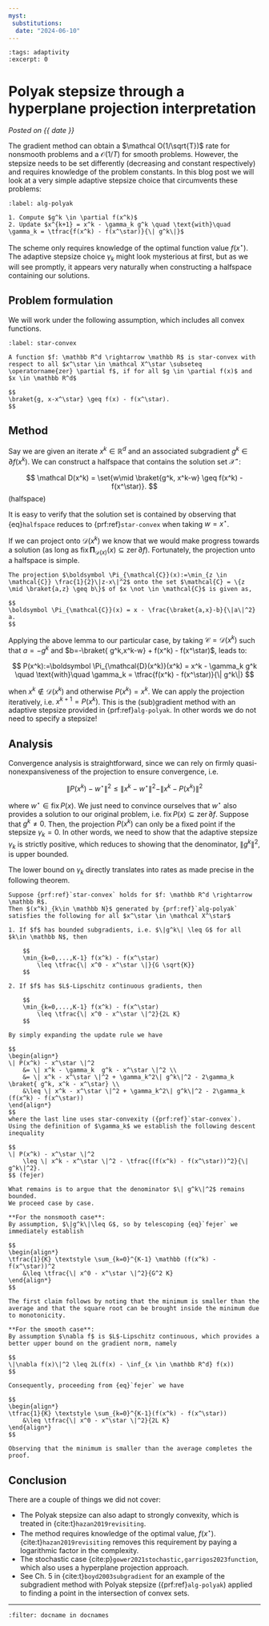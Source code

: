 ```yaml
---
myst:
 substitutions:
  date: "2024-06-10"
---
```

```{post} 2024-06-10
:tags: adaptivity
:excerpt: 0
```

# Polyak stepsize through a hyperplane projection interpretation
_Posted on {{ date }}_

The gradient method can obtain a $\mathcal O(1/\sqrt{T})$ rate for nonsmooth problems
and a $\mathcal O(1/T)$ for smooth problems.
However, the stepsize needs to be set differently (decreasing and constant respectively) and requires knowledge of the problem constants.
In this blog post we will look at a very simple adaptive stepsize choice that circumvents these problems:

```{prf:algorithm} Gradient method with Polyak stepsize
:label: alg-polyak

1. Compute $g^k \in \partial f(x^k)$
2. Update $x^{k+1} = x^k - \gamma_k g^k \quad \text{with}\quad 
\gamma_k = \tfrac{f(x^k) - f(x^\star)}{\| g^k\|}$
```

The scheme only requires knowledge of the optimal function value $f(x^\star)$.
The adaptive stepsize choice $\gamma_k$ might look mysterious at first, but as we will see promptly, it appears very naturally when constructing a halfspace containing our solutions.


## Problem formulation 

We will work under the following assumption, 
which includes all convex functions.

```{prf:definition} Star-convex
:label: star-convex

A function $f: \mathbb R^d \rightarrow \mathbb R$ is star-convex with respect to all $x^\star \in \mathcal X^\star \subseteq \operatorname{zer} \partial f$, if for all $g \in \partial f(x)$ and $x \in \mathbb R^d$

$$
\braket{g, x-x^\star} \geq f(x) - f(x^\star).
$$
```


## Method

Say we are given an iterate $x^k \in \mathbb R^d$ and an associated subgradient $g^k \in \partial f(x^k)$. 
We can construct a halfspace that contains the solution set $\mathcal X^\star$:

$$
\mathcal D(x^k) = \set{w\mid \braket{g^k, x^k-w} \geq f(x^k) - f(x^\star)}.
$$ (halfspace)

It is easy to verify that the solution set is contained by observing that {eq}`halfspace` reduces to {prf:ref}`star-convex` when taking $w=x^\star$.

If we can project onto $\mathcal D(x^k)$ we know that we would make progress towards a solution (as long as $\operatorname{fix} \boldsymbol \Pi_{\mathcal{D}(x)}(x) \subseteq \operatorname{zer} \partial f$).
Fortunately, the projection unto a halfspace is simple.

```{prf:lemma}
The projection $\boldsymbol \Pi_{\mathcal{C}}(x):=\min_{z \in \mathcal{C}} \frac{1}{2}\|z-x\|^2$ onto the set $\mathcal{C} = \{z \mid \braket{a,z} \geq b\}$ of $x \not \in \mathcal{C}$ is given as,

$$
\boldsymbol \Pi_{\mathcal{C}}(x) = x - \frac{\braket{a,x}-b}{\|a\|^2} a.
$$
```

Applying the above lemma to our particular case, by taking $\mathcal C= \mathcal D(x^k)$ such that $a=- g^k$ and $b=-\braket{ g^k,x^k-w} + f(x^k) - f(x^\star)$, leads to:

$$
P(x^k):=\boldsymbol \Pi_{\mathcal{D}(x^k)}(x^k) = x^k - \gamma_k g^k \quad \text{with}\quad 
\gamma_k = \tfrac{f(x^k) - f(x^\star)}{\| g^k\|}
$$

when $x^k \notin \mathcal D(x^k)$ and otherwise $P(x^k)=x^k$.
We can apply the projection iteratively, i.e. $x^{k+1}=P(x^k)$.
This is the (sub)gradient method with an adaptive stepsize provided in {prf:ref}`alg-polyak`. 
In other words we do not need to specify a stepsize!


## Analysis

Convergence analysis is straightforward, since we can rely on firmly quasi-nonexpansiveness of the projection to ensure convergence, i.e. 

$$
\|P(x^k) - w^\star\|^2 \leq \|x^k - w^\star\|^2 - \|x^k - P(x^k)\|^2
$$

where $w^\star\in \operatorname{fix} P(x)$.
We just need to convince ourselves that $w^\star$ also provides a solution to our original problem, i.e. $\operatorname{fix} P(x) \subseteq \operatorname{zer} \partial f$.
Suppose that $g^k \neq 0$.
Then, the projection $P(x^k)$ can only be a fixed point if the stepsize $\gamma_k = 0$.
In other words, we need to show that the adaptive stepsize $\gamma_k$ is strictly positive, which reduces to showing that the denominator, $\|g^k\|^2$, is upper bounded.

The lower bound on $\gamma_k$ directly translates into rates as made precise in the following theorem.

```{prf:theorem}
Suppose {prf:ref}`star-convex` holds for $f: \mathbb R^d \rightarrow \mathbb R$.
Then $(x^k)_{k\in \mathbb N}$ generated by {prf:ref}`alg-polyak` satisfies the following for all $x^\star \in \mathcal X^\star$

1. If $f$ has bounded subgradients, i.e. $\|g^k\| \leq G$ for all $k\in \mathbb N$, then

    $$
    \min_{k=0,...,K-1} f(x^k) - f(x^\star)
        \leq \tfrac{\| x^0 - x^\star \|}{G \sqrt{K}}
    $$

2. If $f$ has $L$-Lipschitz continuous gradients, then

    $$
    \min_{k=0,...,K-1} f(x^k) - f(x^\star)
        \leq \tfrac{\| x^0 - x^\star \|^2}{2L K}
    $$
```

```{prf:proof}
By simply expanding the update rule we have

$$
\begin{align*}
\| P(x^k) - x^\star \|^2
    &= \| x^k - \gamma_k  g^k - x^\star \|^2 \\
    &= \| x^k - x^\star \|^2 + \gamma_k^2\| g^k\|^2 - 2\gamma_k \braket{ g^k, x^k - x^\star} \\
    &\leq \| x^k - x^\star \|^2 + \gamma_k^2\| g^k\|^2 - 2\gamma_k (f(x^k) - f(x^\star))
\end{align*}
$$
where the last line uses star-convexity ({prf:ref}`star-convex`).
Using the definition of $\gamma_k$ we establish the following descent inequality

$$
\| P(x^k) - x^\star \|^2
    \leq \| x^k - x^\star \|^2 - \tfrac{(f(x^k) - f(x^\star))^2}{\| g^k\|^2}.
$$ (fejer)

What remains is to argue that the denominator $\| g^k\|^2$ remains bounded. 
We proceed case by case.

**For the nonsmooth case**: 
By assumption, $\|g^k\|\leq G$, so by telescoping {eq}`fejer` we immediately establish

$$
\begin{align*}
\tfrac{1}{K} \textstyle \sum_{k=0}^{K-1} \mathbb (f(x^k) - f(x^\star))^2
    &\leq \tfrac{\| x^0 - x^\star \|^2}{G^2 K}
\end{align*}
$$

The first claim follows by noting that the minimum is smaller than the average and that the square root can be brought inside the minimum due to monotonicity.

**For the smooth case**:
By assumption $\nabla f$ is $L$-Lipschitz continuous, which provides a better upper bound on the gradient norm, namely

$$
\|\nabla f(x)\|^2 \leq 2L(f(x) - \inf_{x \in \mathbb R^d} f(x))
$$

Consequently, proceeding from {eq}`fejer` we have

$$
\begin{align*}
\tfrac{1}{K} \textstyle \sum_{k=0}^{K-1}(f(x^k) - f(x^\star))
    &\leq \tfrac{\| x^0 - x^\star \|^2}{2L K}
\end{align*}
$$

Observing that the minimum is smaller than the average completes the proof.
```

## Conclusion

There are a couple of things we did not cover:

- The Polyak stepsize can also adapt to strongly convexity, which is treated in {cite:t}`hazan2019revisiting`.
- The method requires knowledge of the optimal value, $f(x^\star)$. {cite:t}`hazan2019revisiting` removes this requirement by paying a logarithmic factor in the complexity.
- The stochastic case {cite:p}`gower2021stochastic,garrigos2023function`, which also uses a hyperplane projection approach.
- See Ch. 5 in {cite:t}`boyd2003subgradient` for an example of the subgradient method with Polyak stepsize ({prf:ref}`alg-polyak`) applied to finding a point in the intersection of convex sets.

---
```{bibliography}
:filter: docname in docnames
```
